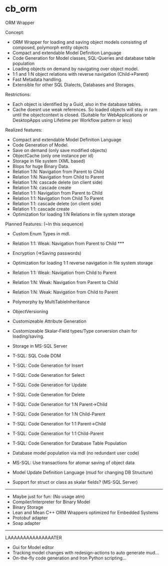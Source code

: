 # cb_orm
ORM Wrapper

Concept:
- ORM Wrapper for loading and saving object models consisting of composed, polymorph entity objects
- Compact and extendable Model Definition Language
- Code Generation for Model classes, SQL-Queries and database table population
- Loading objects on demand by navigating over object model.
- 1:1 and 1:N object relations with reverse navigation (Child->Parent)
- Fast Metadata handling.
- Extensible for other SQL Dialects, Databases and Storages.

Restrictions:
- Each object is identified by a Guid, also in the database tables.
- Cache doesnt use weak references. So loaded objects will stay in ram until the objectcontext is closed. (Suitable for WebApplications or DesktopApps using Lifetime per Workflow pattern or less)

Realized features:
- Compact and extendable Model Definition Language
- Code Generation of Model.
- Save on demand (only save modified objects)
- ObjectCache (only one instance per id)
- Storage in file system (XML based)
- Blops for huge Binary Data.
- Relation 1:N: Navigation from Parent to Child
- Relation 1:N: Navigation from Child to Parent
- Relation 1:N: cascade delete (on client side) 
- Relation 1:N: cascade create
- Relation 1:1: Navigation from Parent to Child
- Relation 1:1: Navigation from Child To Parent
- Relation 1:1: cascade delete (on client side)
- Relation 1:1: cascade create
- Optimization for loading 1:N Relations in file system storage

Planned Features: (~In this sequence)
- Custom Enum Types in mdl.
- Relation 1:1: Weak: Navigation from Parent to Child ***
- Encryption (=>Saving passwords)

- Optimization for loading 1:1 reverse navigation in file system storage
- Relation 1:1: Weak: Navigation from Child to Parent
- Relation 1:N: Weak: Navigation from Parent to Child
- Relation 1:N: Weak: Navigation from Child to Parent
- Polymorphy by MultiTableInheritance
- ObjectVersioning

- Customizeable Attribute Generation
- Customizeable Skalar-Field types/Type conversion chain for loading/saving.
- Storage in MS-SQL Server
- T-SQL: SQL Code DOM
- T-SQL: Code Generation for Insert
- T-SQL: Code Generation for Select
- T-SQL: Code Generation for Update
- T-SQL: Code Generation for Delete
- T-SQL: Code Generation for 1:N Parent->Child
- T-SQL: Code Generation for 1:N Child-Parent
- T-SQL: Code Generation for 1:1 Parent->Child
- T-SQL: Code Generation for 1:1 Child-Parent
- T-SQL: Code Generation for Database Table Population
- Database model population via mdl (no redundant user code)
- MS-SQL: Use transactions for atomar saving of object data
- Model Update Definition Language (mud for changing DB Structure)
- Support for struct or class as skalar fields? (MS-SQL Server)

-------------------
- Maybe just for fun: (No usage atm)
- Compiler/Interpreter for Binary Model
- Binary Storage
- Lean and Mean C++ ORM Wrappers optimized for Embedded Systems
- Protobuf adapter
- Soap adapter
--------------------
LAAAAAAAAAAAAAAATER
- Gui for Model editor
- Tracking model changes with redesign-actions to auto generate mud...
- On-the-fly code generation and Iron Python scripting...
